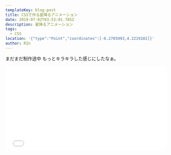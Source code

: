 ```yaml
---
templateKey: blog-post
title: CSSで作る星降るアニメーション
date: 2019-07-02T03:53:01.705Z
description: 星降るアニメーション
tags:
  - CSS
location: '{"type":"Point","coordinates":[-6.2705993,4.2219102]}'
author: RIn
---
```

まだまだ制作途中
もっとキラキラした感じにしたなぁ。

<iframe height="265" style="width: 100%;" scrolling="no" title=" shooting star" src="//codepen.io/Rin_T_T/embed/gNeKda/?height=265&theme-id=dark&default-tab=css,result" frameborder="no" allowtransparency="true" allowfullscreen="true">
  See the Pen <a href='https://codepen.io/Rin_T_T/pen/gNeKda/'> shooting star</a> by Rin_T_T
  (<a href='https://codepen.io/Rin_T_T'>@Rin_T_T</a>) on <a href='https://codepen.io'>CodePen</a>.
</iframe>
